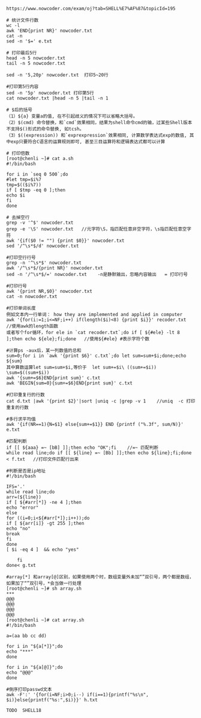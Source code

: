     https://www.nowcoder.com/exam/oj?tab=SHELL%E7%AF%87&topicId=195

    # 统计文件行数
    wc -l 
    awk 'END{print NR}' nowcoder.txt
    cat -n
    sed -n '$=' e.txt

    # 打印最后5行
    head -n 5 nowcoder.txt
    tail -n 5 nowcoder.txt
    
    sed -n '5,20p' nowcoder.txt  打印5~20行

    #打印第5行内容
    sed -n '5p' nowcoder.txt 打印第5行
    cat nowcoder.txt |head -n 5 |tail -n 1

    # $后的括号
    （1）${a} 变量a的值, 在不引起歧义的情况下可以省略大括号。
    （2）$(cmd) 命令替换，和`cmd`效果相同，结果为shell命令cmd的输，过某些Shell版本不支持$()形式的命令替换, 如tcsh。
    （3）$((expression)) 和`exprexpression`效果相同, 计算数学表达式exp的数值, 其中exp只要符合C语言的运算规则即可, 甚至三目运算符和逻辑表达式都可以计算

    # 打印倍数
    [root@chenli ~]# cat a.sh 
    #!/bin/bash
    
    for i in `seq 0 500`;do
    #let tmp=$i%7
    tmp=$(($i%7))
    if [ $tmp -eq 0 ];then
    echo $i
    fi
    done

    # 去掉空行
    grep -v '^$' nowcoder.txt
    grep -e '\S' nowcoder.txt   //元字符\S，指匹配任意非空字符，\s指匹配任意空字符
    awk '{if($0 != "") {print $0}}' nowcoder.txt
    sed '/^\s*$/d' nowcoder.txt

    #打印空行行号
    grep -n '^\s*$' nowcoder.txt
    awk '/^\s*$/{print NR}' nowcoder.txt
    sed -n '/^\s*$/=' nowcoder.txt    -n是静默输出，忽略内容输出   = 打印行号

    #打印行号
    awk '{print NR,$0}' nowcoder.txt
    cat -n nowcoder.txt

    #打印单词长度
    例如文本内一行单词： how they are implemented and applied in computer 
    awk '{for(i:=1;i<=NF;i++) if(length($i)<8) {print $i}}' recoder.txt  //使用awk的length函数
    或者写个for循环，for ele in `cat recoder.txt`;do if [ ${#ele} -lt 8 ];then echo ${ele};fi;done   //使用${#ele} #表示字符个数

    #计算ps -aux后，某一列数值的总和
    sum=0;for i in `awk '{print $6}' c.txt`;do let sum=sum+$i;done;echo ${sum}
    其中算数运算let sum=sum+$i,等价于  let sum+=$i\ ((sum+=$i)) \sum=$((sum+$i))
    awk '{sum+=$6}END{print sum}' c.txt
    awk 'BEGIN{sum=0}{sum+=$6}END{print sum}' c.txt

    #打印重复行的行数
    cat d.txt |awk '{print $2}'|sort |uniq -c |grep -v 1    //uniq  -c 打印重复的行数  

    #多行求平均值
    awk '{if(NR==1){N=$1} else{sum+=$1}} END {printf ("%.3f", sum/N)}' e.txt 

    #匹配判断
    if [[ ${aaa} =~ [bB] ]];then echo "OK";fi    //=~ 匹配判断
    while read line;do if [[ ${line} =~ [Bb] ]];then echo ${line};fi;done < f.txt   //打印文件匹配行出来

    #判断是否是ip地址
    #!/bin/bash

    IFS='.'
    while read line;do
    arr=(${line})
    if [ ${#arr[*]} -ne 4 ];then
    echo "error"
    else
    for ((i=0;i<${#arr[*]};i++));do
    if [ ${arr[i]} -gt 255 ];then
    echo "no"
    break
    fi
    done
    [ $i -eq 4 ]  && echo "yes"
    
        fi 
    done< g.txt

    #array[*] 和array[@]区别，如果使用两个时，数组变量外未加“”双引号，两个都是数组，如果加了“”双引号，*会当做一行处理
    [root@chenli ~]# sh array.sh 
    ***
    @@@
    @@@
    @@@
    @@@
    [root@chenli ~]# cat array.sh
    #!/bin/bash
    
    a=(aa bb cc dd)
    
    for i in "${a[*]}";do
    echo "***"
    done
    
    for i in "${a[@]}";do
    echo "@@@"
    done

    #倒序打印passwd文本
    awk -F':' '{for(i=NF;i>0;i--) if(i==1){printf("%s\n", $i)}else{printf("%s:",$i)}}' h.txt

    TODO  SHELL18


    
    

    


